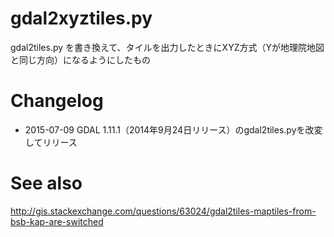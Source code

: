 # gdal2xyztiles.py
gdal2tiles.py を書き換えて、タイルを出力したときにXYZ方式（Yが地理院地図と同じ方向）になるようにしたもの

Changelog
=========
- 2015-07-09 GDAL 1.11.1（2014年9月24日リリース）のgdal2tiles.pyを改変してリリース

See also
========
http://gis.stackexchange.com/questions/63024/gdal2tiles-maptiles-from-bsb-kap-are-switched
